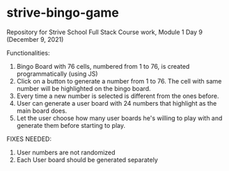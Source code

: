 # strive-bingo-game
Repository for Strive School Full Stack Course work, Module 1 Day 9 (December 9, 2021)

Functionalities:
1. Bingo Board with 76 cells, numbered from 1 to 76, is created programmatically (using JS)
2. Click on a button to generate a number from 1 to 76. The cell with same number will be highlighted on the bingo board.
3. Every time a new number is selected is different from the ones before. 
4. User can generate a user board with 24 numbers that highlight as the main board does.
5. Let the user choose how many user boards he's willing to play with and generate them before starting to play.

FIXES NEEDED:
1. User numbers are not randomized
2. Each User board should be generated separately
